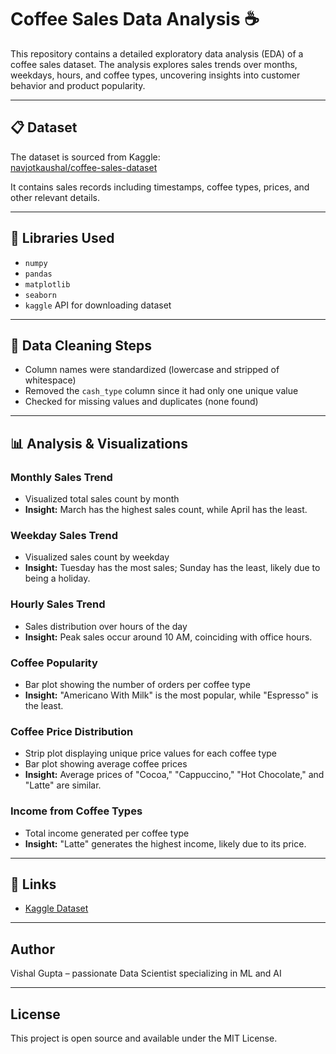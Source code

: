# Coffee Sales Data Analysis ☕

This repository contains a detailed exploratory data analysis (EDA) of a coffee sales dataset. The analysis explores sales trends over months, weekdays, hours, and coffee types, uncovering insights into customer behavior and product popularity.

---

## 📋 Dataset

The dataset is sourced from Kaggle:  
[navjotkaushal/coffee-sales-dataset](https://www.kaggle.com/datasets/navjotkaushal/coffee-sales-dataset)

It contains sales records including timestamps, coffee types, prices, and other relevant details.

---

## 🔧 Libraries Used

- `numpy`  
- `pandas`  
- `matplotlib`  
- `seaborn`  
- `kaggle` API for downloading dataset  

---

## 🧹 Data Cleaning Steps

- Column names were standardized (lowercase and stripped of whitespace)  
- Removed the `cash_type` column since it had only one unique value  
- Checked for missing values and duplicates (none found)  

---

## 📊 Analysis & Visualizations

### Monthly Sales Trend
- Visualized total sales count by month  
- **Insight:** March has the highest sales count, while April has the least.

### Weekday Sales Trend
- Visualized sales count by weekday  
- **Insight:** Tuesday has the most sales; Sunday has the least, likely due to being a holiday.

### Hourly Sales Trend
- Sales distribution over hours of the day  
- **Insight:** Peak sales occur around 10 AM, coinciding with office hours.

### Coffee Popularity
- Bar plot showing the number of orders per coffee type  
- **Insight:** "Americano With Milk" is the most popular, while "Espresso" is the least.

### Coffee Price Distribution
- Strip plot displaying unique price values for each coffee type  
- Bar plot showing average coffee prices  
- **Insight:** Average prices of "Cocoa," "Cappuccino," "Hot Chocolate," and "Latte" are similar.

### Income from Coffee Types
- Total income generated per coffee type  
- **Insight:** "Latte" generates the highest income, likely due to its price.

---

## 🔗 Links

- [Kaggle Dataset](https://www.kaggle.com/datasets/navjotkaushal/coffee-sales-dataset)  

---

## Author

Vishal Gupta – passionate Data Scientist specializing in ML and AI

---

## License

This project is open source and available under the MIT License.
